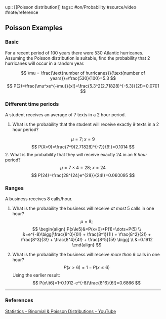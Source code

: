 up:: [[Poisson distribution]]
tags:: #on/Probability #source/video #note/reference 

## Poisson Examples

### Basic

For a recent period of 100 years there were 530 Atlantic hurricanes. Assuming the Poisson distribution is suitable, find the probability that 2 hurricanes will occur in a random year.

$$
\mu = \frac{\text{number of hurricanes}}{\text{number of years}}=\frac{530}{100}=5.3
$$
$$
P(2)=\frac{\mu^xe^{-\mu}}{x!}=\frac{5.3^2(2.71828)^{-5.3}}{2!}=0.0701
$$

### Different time periods

A student receives an average of 7 texts in a 2 hour period.

1. What is the probability that the student will receive exactly 9 texts in a 2 hour period?

$$
\mu=7;\; x=9
$$
$$
P(X=9)=\frac{7^9(2.71828)^{-7}}{9!}=0.1014
$$
2. What is the probability that they will receive exactly 24 in an _8 hour_ period?
$$
\mu=7\times4=28; \; x=24
$$
$$
P(24)=\frac{28^{24}e^{28}}{24!}=0.060095
$$



### Ranges

A business receives 8 calls/hour.

1. What is the probability the business will receive _at most_ 5 calls in one hour?
$$
\mu=8;
$$
$$
\begin{align}
P(x\le5)&=P(x=0)+P(1)+\dots+P(5) \\
&=e^{-8}\bigg[\frac{8^0}{0!} + \frac{8^1}{1!} + \frac{8^2}{2!} + \frac{8^3}{3!} + \frac{8^4}{4!} + \frac{8^5}{5!} \bigg] \\
&=0.1912
\end{align}
$$



2. What is the probability the business will receive _more than_ 6 calls in one hour?
$$
P(x\gt6)=1-P(x\le6)
$$
Using the earlier result:
$$
P(x\lt6)=1-0.1912-e^{-8}\frac{8^6}{6!}=0.6866
$$


---
### References

[Statistics - Binomial & Poisson Distributions - YouTube](https://www.youtube.com/watch?v=BR1nN8DW2Vg)

